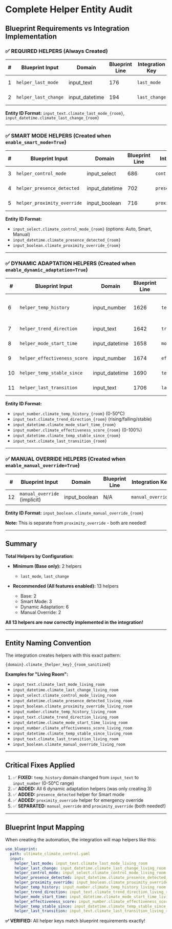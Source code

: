 # Complete Helper Entity Audit

## Blueprint Requirements vs Integration Implementation

### ✅ REQUIRED HELPERS (Always Created)

| # | Blueprint Input | Domain | Blueprint Line | Integration Key | Status |
|---|-----------------|--------|----------------|-----------------|--------|
| 1 | `helper_last_mode` | input_text | 176 | `last_mode` | ✅ CREATED |
| 2 | `helper_last_change` | input_datetime | 194 | `last_change` | ✅ CREATED |

**Entity ID Format:** `input_text.climate_last_mode_{room}`, `input_datetime.climate_last_change_{room}`

---

### ✅ SMART MODE HELPERS (Created when `enable_smart_mode=True`)

| # | Blueprint Input | Domain | Blueprint Line | Integration Key | Status |
|---|-----------------|--------|----------------|-----------------|--------|
| 3 | `helper_control_mode` | input_select | 686 | `control_mode` | ✅ CREATED |
| 4 | `helper_presence_detected` | input_datetime | 702 | `presence_detected` | ✅ CREATED |
| 5 | `helper_proximity_override` | input_boolean | 716 | `proximity_override` | ✅ CREATED |

**Entity ID Format:**
- `input_select.climate_control_mode_{room}` (options: Auto, Smart, Manual)
- `input_datetime.climate_presence_detected_{room}`
- `input_boolean.climate_proximity_override_{room}`

---

### ✅ DYNAMIC ADAPTATION HELPERS (Created when `enable_dynamic_adaptation=True`)

| # | Blueprint Input | Domain | Blueprint Line | Integration Key | Status |
|---|-----------------|--------|----------------|-----------------|--------|
| 6 | `helper_temp_history` | input_number | 1626 | `temp_history` | ✅ CREATED (FIXED domain!) |
| 7 | `helper_trend_direction` | input_text | 1642 | `trend_direction` | ✅ CREATED |
| 8 | `helper_mode_start_time` | input_datetime | 1658 | `mode_start_time` | ✅ CREATED |
| 9 | `helper_effectiveness_score` | input_number | 1674 | `effectiveness_score` | ✅ CREATED |
| 10 | `helper_temp_stable_since` | input_datetime | 1690 | `temp_stable_since` | ✅ CREATED |
| 11 | `helper_last_transition` | input_text | 1706 | `last_transition` | ✅ CREATED |

**Entity ID Format:**
- `input_number.climate_temp_history_{room}` (0-50°C)
- `input_text.climate_trend_direction_{room}` (rising/falling/stable)
- `input_datetime.climate_mode_start_time_{room}`
- `input_number.climate_effectiveness_score_{room}` (0-100%)
- `input_datetime.climate_temp_stable_since_{room}`
- `input_text.climate_last_transition_{room}`

---

### ✅ MANUAL OVERRIDE HELPERS (Created when `enable_manual_override=True`)

| # | Blueprint Input | Domain | Blueprint Line | Integration Key | Status |
|---|-----------------|--------|----------------|-----------------|--------|
| 12 | `manual_override` (implicit) | input_boolean | N/A | `manual_override` | ✅ CREATED |

**Entity ID Format:** `input_boolean.climate_manual_override_{room}`

**Note:** This is separate from `proximity_override` - both are needed!

---

## Summary

**Total Helpers by Configuration:**

- **Minimum (Base only):** 2 helpers
  - `last_mode`, `last_change`

- **Recommended (All features enabled):** 13 helpers
  - Base: 2
  - Smart Mode: 3
  - Dynamic Adaptation: 6
  - Manual Override: 2

**All 13 helpers are now correctly implemented in the integration!**

---

## Entity Naming Convention

The integration creates helpers with this exact pattern:

```
{domain}.climate_{helper_key}_{room_sanitized}
```

**Examples for "Living Room":**
- `input_text.climate_last_mode_living_room`
- `input_datetime.climate_last_change_living_room`
- `input_select.climate_control_mode_living_room`
- `input_datetime.climate_presence_detected_living_room`
- `input_boolean.climate_proximity_override_living_room`
- `input_number.climate_temp_history_living_room`
- `input_text.climate_trend_direction_living_room`
- `input_datetime.climate_mode_start_time_living_room`
- `input_number.climate_effectiveness_score_living_room`
- `input_datetime.climate_temp_stable_since_living_room`
- `input_text.climate_last_transition_living_room`
- `input_boolean.climate_manual_override_living_room`

---

## Critical Fixes Applied

1. ✅ **FIXED:** `temp_history` domain changed from `input_text` to `input_number` (0-50°C range)
2. ✅ **ADDED:** All 6 dynamic adaptation helpers (was only creating 3)
3. ✅ **ADDED:** `presence_detected` helper for Smart mode
4. ✅ **ADDED:** `proximity_override` helper for emergency override
5. ✅ **SEPARATED:** `manual_override` and `proximity_override` (both needed!)

---

## Blueprint Input Mapping

When creating the automation, the integration will map helpers like this:

```yaml
use_blueprint:
  path: ultimate_climate_control.yaml
  input:
    helper_last_mode: input_text.climate_last_mode_living_room
    helper_last_change: input_datetime.climate_last_change_living_room
    helper_control_mode: input_select.climate_control_mode_living_room
    helper_presence_detected: input_datetime.climate_presence_detected_living_room
    helper_proximity_override: input_boolean.climate_proximity_override_living_room
    helper_temp_history: input_number.climate_temp_history_living_room
    helper_trend_direction: input_text.climate_trend_direction_living_room
    helper_mode_start_time: input_datetime.climate_mode_start_time_living_room
    helper_effectiveness_score: input_number.climate_effectiveness_score_living_room
    helper_temp_stable_since: input_datetime.climate_temp_stable_since_living_room
    helper_last_transition: input_text.climate_last_transition_living_room
```

**✅ VERIFIED:** All helper keys match blueprint requirements exactly!